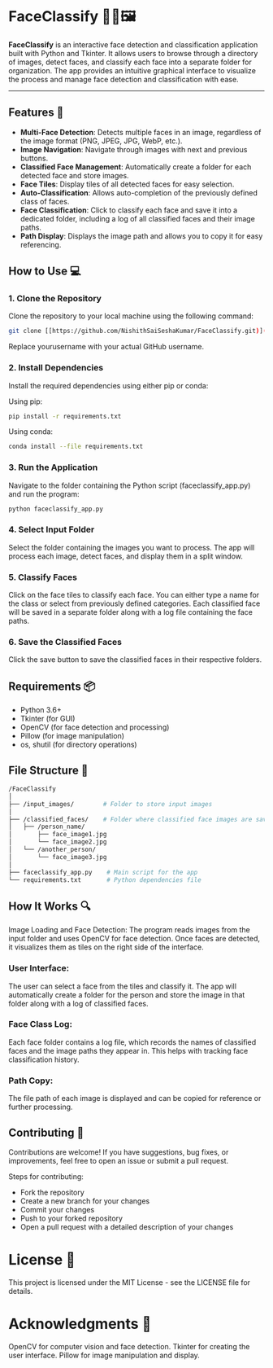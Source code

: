 # FaceClassify 🧑‍💻🖼️

**FaceClassify** is an interactive face detection and classification application built with Python and Tkinter. It allows users to browse through a directory of images, detect faces, and classify each face into a separate folder for organization. The app provides an intuitive graphical interface to visualize the process and manage face detection and classification with ease.

---

## Features 🎯

- **Multi-Face Detection**: Detects multiple faces in an image, regardless of the image format (PNG, JPEG, JPG, WebP, etc.).
- **Image Navigation**: Navigate through images with next and previous buttons.
- **Classified Face Management**: Automatically create a folder for each detected face and store images.
- **Face Tiles**: Display tiles of all detected faces for easy selection.
- **Auto-Classification**: Allows auto-completion of the previously defined class of faces.
- **Face Classification**: Click to classify each face and save it into a dedicated folder, including a log of all classified faces and their image paths.
- **Path Display**: Displays the image path and allows you to copy it for easy referencing.

## How to Use 💻


### 1. Clone the Repository

Clone the repository to your local machine using the following command:

```bash
git clone [[https://github.com/NishithSaiSeshaKumar/FaceClassify.git)](https://github.com/NishithSaiSeshaKumar/FaceClassify.git))](https://github.com/NishithSaiSeshaKumar/FaceClassify.git)
```
Replace yourusername with your actual GitHub username.

### 2. Install Dependencies
Install the required dependencies using either pip or conda:

Using pip:


```Bash
pip install -r requirements.txt
```
Using conda:



```Bash
conda install --file requirements.txt
```
### 3. Run the Application
Navigate to the folder containing the Python script (faceclassify_app.py) and run the program:



```Bash
python faceclassify_app.py
```
### 4. Select Input Folder
Select the folder containing the images you want to process. The app will process each image, detect faces, and display them in a split window.

### 5. Classify Faces
Click on the face tiles to classify each face. You can either type a name for the class or select from previously defined categories. Each classified face will be saved in a separate folder along with a log file containing the face paths.

### 6. Save the Classified Faces
Click the save button to save the classified faces in their respective folders.


## Requirements 📦
* Python 3.6+
* Tkinter (for GUI)
* OpenCV (for face detection and processing)
* Pillow (for image manipulation)
* os, shutil (for directory operations)

## File Structure 📂
```bash
/FaceClassify
│
├── /input_images/        # Folder to store input images
│
├── /classified_faces/    # Folder where classified face images are saved
│   ├── /person_name/
│       ├── face_image1.jpg
│       └── face_image2.jpg
│   └── /another_person/
│       └── face_image3.jpg
│
├── faceclassify_app.py    # Main script for the app
└── requirements.txt       # Python dependencies file
```
## How It Works 🔍
Image Loading and Face Detection:
The program reads images from the input folder and uses OpenCV for face detection. Once faces are detected, it visualizes them as tiles on the right side of the interface.

### User Interface:
The user can select a face from the tiles and classify it. The app will automatically create a folder for the person and store the image in that folder along with a log of classified faces.

### Face Class Log:
Each face folder contains a log file, which records the names of classified faces and the image paths they appear in. This helps with tracking face classification history.

### Path Copy:
The file path of each image is displayed and can be copied for reference or further processing.

## Contributing 🤝
Contributions are welcome! If you have suggestions, bug fixes, or improvements, feel free to open an issue or submit a pull request.

Steps for contributing:
  * Fork the repository
   * Create a new branch for your changes
   * Commit your changes
  * Push to your forked repository
  * Open a pull request with a detailed description of your changes
# License 📜
   This project is licensed under the MIT License - see the LICENSE file for details.

# Acknowledgments 🙏
OpenCV for computer vision and face detection.
Tkinter for creating the user interface.
Pillow for image manipulation and display.
